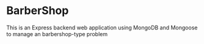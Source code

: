# BarberShop
This is an Express backend web application using MongoDB and Mongoose to manage an barbershop-type problem
